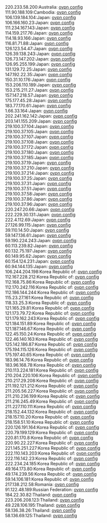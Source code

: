 220.233.58.200:Australia: [ovpn config](vpn/220_233_58_200.ovpn)  
111.90.188.109:Cambodia: [ovpn config](vpn/111_90_188_109.ovpn)  
106.139.184.104:Japan: [ovpn config](vpn/106_139_184_104.ovpn)  
106.166.160.23:Japan: [ovpn config](vpn/106_166_160_23.ovpn)  
111.234.167.143:Japan: [ovpn config](vpn/111_234_167_143.ovpn)  
114.159.217.76:Japan: [ovpn config](vpn/114_159_217_76.ovpn)  
114.18.93.166:Japan: [ovpn config](vpn/114_18_93_166.ovpn)  
116.81.71.88:Japan: [ovpn config](vpn/116_81_71_88.ovpn)  
126.123.54.47:Japan: [ovpn config](vpn/126_123_54_47.ovpn)  
126.39.138.243:Japan: [ovpn config](vpn/126_39_138_243.ovpn)  
126.73.147.202:Japan: [ovpn config](vpn/126_73_147_202.ovpn)  
126.95.255.199:Japan: [ovpn config](vpn/126_95_255_199.ovpn)  
131.129.72.25:Japan: [ovpn config](vpn/131_129_72_25.ovpn)  
147.192.22.35:Japan: [ovpn config](vpn/147_192_22_35.ovpn)  
150.31.10.176:Japan: [ovpn config](vpn/150_31_10_176.ovpn)  
153.206.110.189:Japan: [ovpn config](vpn/153_206_110_189.ovpn)  
153.215.211.27:Japan: [ovpn config](vpn/153_215_211_27.ovpn)  
157.147.218.57:Japan: [ovpn config](vpn/157_147_218_57.ovpn)  
175.177.45.28:Japan: [ovpn config](vpn/175_177_45_28.ovpn)  
183.77.170.61:Japan: [ovpn config](vpn/183_77_170_61.ovpn)  
1.66.33.164:Japan: [ovpn config](vpn/1_66_33_164.ovpn)  
202.241.162.142:Japan: [ovpn config](vpn/202_241_162_142.ovpn)  
203.141.155.209:Japan: [ovpn config](vpn/203_141_155_209.ovpn)  
219.100.37.104:Japan: [ovpn config](vpn/219_100_37_104.ovpn)  
219.100.37.105:Japan: [ovpn config](vpn/219_100_37_105.ovpn)  
219.100.37.107:Japan: [ovpn config](vpn/219_100_37_107.ovpn)  
219.100.37.108:Japan: [ovpn config](vpn/219_100_37_108.ovpn)  
219.100.37.172:Japan: [ovpn config](vpn/219_100_37_172.ovpn)  
219.100.37.180:Japan: [ovpn config](vpn/219_100_37_180.ovpn)  
219.100.37.185:Japan: [ovpn config](vpn/219_100_37_185.ovpn)  
219.100.37.19:Japan: [ovpn config](vpn/219_100_37_19.ovpn)  
219.100.37.210:Japan: [ovpn config](vpn/219_100_37_210.ovpn)  
219.100.37.214:Japan: [ovpn config](vpn/219_100_37_214.ovpn)  
219.100.37.25:Japan: [ovpn config](vpn/219_100_37_25.ovpn)  
219.100.37.31:Japan: [ovpn config](vpn/219_100_37_31.ovpn)  
219.100.37.51:Japan: [ovpn config](vpn/219_100_37_51.ovpn)  
219.100.37.58:Japan: [ovpn config](vpn/219_100_37_58.ovpn)  
219.100.37.86:Japan: [ovpn config](vpn/219_100_37_86.ovpn)  
219.100.37.96:Japan: [ovpn config](vpn/219_100_37_96.ovpn)  
220.247.20.66:Japan: [ovpn config](vpn/220_247_20_66.ovpn)  
222.229.30.131:Japan: [ovpn config](vpn/222_229_30_131.ovpn)  
222.4.112.69:Japan: [ovpn config](vpn/222_4_112_69.ovpn)  
27.126.99.115:Japan: [ovpn config](vpn/27_126_99_115.ovpn)  
39.110.14.50:Japan: [ovpn config](vpn/39_110_14_50.ovpn)  
59.147.136.61:Japan: [ovpn config](vpn/59_147_136_61.ovpn)  
59.190.224.243:Japan: [ovpn config](vpn/59_190_224_243.ovpn)  
60.113.239.82:Japan: [ovpn config](vpn/60_113_239_82.ovpn)  
60.132.75.197:Japan: [ovpn config](vpn/60_132_75_197.ovpn)  
60.149.95.62:Japan: [ovpn config](vpn/60_149_95_62.ovpn)  
60.154.124.231:Japan: [ovpn config](vpn/60_154_124_231.ovpn)  
60.94.144.135:Japan: [ovpn config](vpn/60_94_144_135.ovpn)  
106.244.204.198:Korea Republic of: [ovpn config](vpn/106_244_204_198.ovpn)  
112.167.228.212:Korea Republic of: [ovpn config](vpn/112_167_228_212.ovpn)  
112.168.75.86:Korea Republic of: [ovpn config](vpn/112_168_75_86.ovpn)  
112.170.242.116:Korea Republic of: [ovpn config](vpn/112_170_242_116.ovpn)  
112.186.144.244:Korea Republic of: [ovpn config](vpn/112_186_144_244.ovpn)  
115.23.27.161:Korea Republic of: [ovpn config](vpn/115_23_27_161.ovpn)  
118.33.25.3:Korea Republic of: [ovpn config](vpn/118_33_25_3.ovpn)  
121.165.29.81:Korea Republic of: [ovpn config](vpn/121_165_29_81.ovpn)  
121.173.79.72:Korea Republic of: [ovpn config](vpn/121_173_79_72.ovpn)  
121.179.162.243:Korea Republic of: [ovpn config](vpn/121_179_162_243.ovpn)  
121.184.151.89:Korea Republic of: [ovpn config](vpn/121_184_151_89.ovpn)  
121.187.146.67:Korea Republic of: [ovpn config](vpn/121_187_146_67.ovpn)  
122.45.150.24:Korea Republic of: [ovpn config](vpn/122_45_150_24.ovpn)  
122.46.140.163:Korea Republic of: [ovpn config](vpn/122_46_140_163.ovpn)  
125.142.186.87:Korea Republic of: [ovpn config](vpn/125_142_186_87.ovpn)  
175.194.115.126:Korea Republic of: [ovpn config](vpn/175_194_115_126.ovpn)  
175.197.40.65:Korea Republic of: [ovpn config](vpn/175_197_40_65.ovpn)  
183.96.14.76:Korea Republic of: [ovpn config](vpn/183_96_14_76.ovpn)  
183.96.168.78:Korea Republic of: [ovpn config](vpn/183_96_168_78.ovpn)  
210.113.224.181:Korea Republic of: [ovpn config](vpn/210_113_224_181.ovpn)  
210.204.220.106:Korea Republic of: [ovpn config](vpn/210_204_220_106.ovpn)  
210.217.29.208:Korea Republic of: [ovpn config](vpn/210_217_29_208.ovpn)  
211.192.121.212:Korea Republic of: [ovpn config](vpn/211_192_121_212.ovpn)  
211.205.56.227:Korea Republic of: [ovpn config](vpn/211_205_56_227.ovpn)  
211.210.236.199:Korea Republic of: [ovpn config](vpn/211_210_236_199.ovpn)  
211.216.245.49:Korea Republic of: [ovpn config](vpn/211_216_245_49.ovpn)  
211.227.110.111:Korea Republic of: [ovpn config](vpn/211_227_110_111.ovpn)  
218.152.44.132:Korea Republic of: [ovpn config](vpn/218_152_44_132.ovpn)  
218.157.10.20:Korea Republic of: [ovpn config](vpn/218_157_10_20.ovpn)  
218.158.51.10:Korea Republic of: [ovpn config](vpn/218_158_51_10.ovpn)  
220.126.191.164:Korea Republic of: [ovpn config](vpn/220_126_191_164.ovpn)  
220.79.199.129:Korea Republic of: [ovpn config](vpn/220_79_199_129.ovpn)  
220.81.170.8:Korea Republic of: [ovpn config](vpn/220_81_170_8.ovpn)  
220.90.22.227:Korea Republic of: [ovpn config](vpn/220_90_22_227.ovpn)  
221.145.251.227:Korea Republic of: [ovpn config](vpn/221_145_251_227.ovpn)  
222.110.143.203:Korea Republic of: [ovpn config](vpn/222_110_143_203.ovpn)  
222.116.142.23:Korea Republic of: [ovpn config](vpn/222_116_142_23.ovpn)  
222.234.24.185:Korea Republic of: [ovpn config](vpn/222_234_24_185.ovpn)  
49.164.173.80:Korea Republic of: [ovpn config](vpn/49_164_173_80.ovpn)  
49.174.239.56:Korea Republic of: [ovpn config](vpn/49_174_239_56.ovpn)  
59.14.106.181:Korea Republic of: [ovpn config](vpn/59_14_106_181.ovpn)  
217.138.212.58:Romania: [ovpn config](vpn/217_138_212_58.ovpn)  
91.122.48.189:Russian Federation: [ovpn config](vpn/91_122_48_189.ovpn)  
184.22.30.82:Thailand: [ovpn config](vpn/184_22_30_82.ovpn)  
223.206.208.123:Thailand: [ovpn config](vpn/223_206_208_123.ovpn)  
49.228.106.195:Thailand: [ovpn config](vpn/49_228_106_195.ovpn)  
58.136.38.26:Thailand: [ovpn config](vpn/58_136_38_26.ovpn)  
58.136.69.125:Thailand: [ovpn config](vpn/58_136_69_125.ovpn)  
